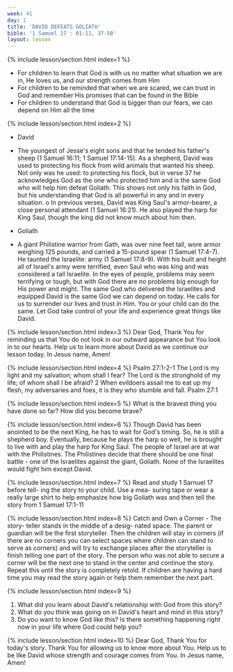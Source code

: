 ```yaml
---
week: 41
day: 1
title: 'DAVID DEFEATS GOLIATH'
bible: '1 Samuel 17 : 01-11, 37-50'
layout: lesson
---
```



{% include lesson/section.html index=1 %}
- For children to learn that God is with us no matter what situation we are in, He loves us, and our strength comes from Him
- For children to be reminded that when we are scared, we can trust in God and remember His promises that can be found in the Bible
- For children to understand that God is bigger than our fears, we can depend on Him all the time


{% include lesson/section.html index=2 %}
* David
- The youngest of Jesse's eight sons and that he tended his father's sheep (1 Samuel 16:11; 1 Samuel 17:14-15). As a shepherd, David was used to protecting his flock from wild animals that wanted his sheep. Not only was he used: to protecting his flock, but in verse 37 he acknowledges God as the one who protected him and is the same God who will help him defeat Goliath. This shows not only his faith in God, but his understanding that God is all powerful in any and in every situation. o In previous verses, David was King Saul's armor-bearer, a close personal attendant (1 Samuel 16:21). He also played the harp for King Saul, though the king did not know much about him then.
* Goliath
- A giant Philistine warrior from Gath, was over nine feet tall, wore armor weighing 125 pounds, and carried a 15-pound spear (1 Samuel 17:4-7). He taunted the Israelite: army (1 Samuel 17:8-9). With his built and height all of Israel's army were terrified, even Saul who was king and was considered a tall Israelite. In the eyes of people, problems may seem terrifying or tough, but with God there are no problems big enough for His power and might. The same God who delivered the Israelites and equipped David is the same God we can depend on today. He calls for us to surrender our lives and trust in Him. You or your child can do the same. Let God take control of your life and experience great things like David.


{% include lesson/section.html index=3 %}
Dear God, Thank You for reminding us that You do not look in our outward appearance but You look in to our hearts. Help us to learn more about David as we continue our lesson today. In Jesus name, Amen!


{% include lesson/section.html index=4 %}
Psalm 27:1-2-1 The Lord is my light and my salvation; whom shall I fear? The Lord is the stronghold of my life; of whom shall I be afraid? 2 When evildoers assail me to eat up my flesh, my adversaries and foes, it is they who stumble and fall. Psalm 27:1


{% include lesson/section.html index=5 %}
What is the bravest thing you have done so far? How did you become brave?


{% include lesson/section.html index=6 %}
Though David has been anointed to be the next King, he has to wait for God's timing. So, he is still a shepherd boy. Eventually, because he plays the harp so well, he is brought to live with and play the harp for King Saul. The people of Israel are at war with the Philistines. The Philistines decide that there should be one final battle - one of the Israelites against the giant, Goliath. None of the Israelites would fight him except David.


{% include lesson/section.html index=7 %}
Read and study 1 Sarnuel 17 before tell- ing the story to your child. Use a mea- suring tape or wear a really large shirt to help emphasize how big Goliath was and then tell the story from 1 Samuel 17:1-11


{% include lesson/section.html index=8 %}
Catch and Own a Corner - The story- teller stands in the middle of a desig- nated space. The parent or guardian will be the first storyteller. Then the children will stay in corners (if there are no corners you can select spaces where children can stand to serve as corners) and will try to exchange places after the storyteller is finish telling one part of the story. The person who was not able to secure a corner will be the next one to stand in the center and continue the story. Repeat this until the story is completely retold. If children are having a hard time you may read the story again or help them remember the next part.



{% include lesson/section.html index=9 %}
1. What did you learn about David's relationship with God from this story?
2. What do you think was going on in David's heart and mind in this story?
3. Do you want to know God like this? Is there something happening right now in your life where God could help you?


{% include lesson/section.html index=10 %}
Dear God, Thank You for today's story. Thank You for allowing us to know more about You. Help us to be like David whose strength and courage comes from You. In Jesus name, Amen!


